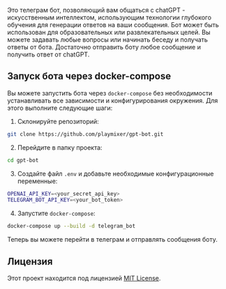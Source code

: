 Это телеграм бот, позволяющий вам общаться с chatGPT - искусственным интеллектом, использующим технологии глубокого обучения для генерации ответов на ваши сообщения. Бот может быть использован для образовательных или развлекательных целей. Вы можете задавать любые вопросы или начинать беседу и получать ответы от бота. Достаточно отправить боту любое сообщение и получить ответ от chatGPT.

## Запуск бота через docker-compose

Вы можете запустить бота через `docker-compose` без необходимости устанавливать все зависимости и конфигурирования окружения. Для этого выполните следующие шаги:

1. Склонируйте репозиторий:

```bash
git clone https://github.com/playmixer/gpt-bot.git
```

2. Перейдите в папку проекта:

```bash
cd gpt-bot
```

3. Создайте файл `.env` и добавьте необходимые конфигурационные переменные:

```bash
OPENAI_API_KEY=<your_secret_api_key>
TELEGRAM_BOT_API_KEY=<your_bot_token>
```

4. Запустите `docker-compose`:

```bash
docker-compose up --build -d telegram_bot
```

Теперь вы можете перейти в телеграм и отправлять сообщения боту.

## Лицензия

Этот проект находится под лицензией [MIT License](LICENSE).